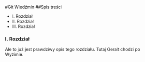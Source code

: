 #Git Wiedźmin
##Spis treści

- I. Rozdział
- II. Rozdział
- III. Rozdział

### I. Rozdział
Ale to już jest prawdziwy opis tego rozdziału.
Tutaj Geralt chodzi po Wyzimie.